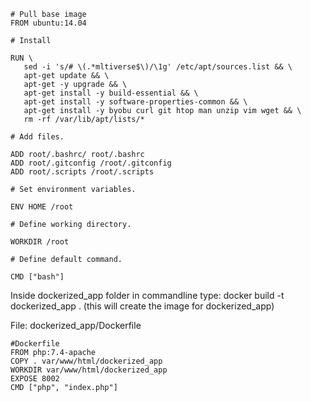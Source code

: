```
# Pull base image
FROM ubuntu:14.04

# Install

RUN \
   sed -i 's/# \(.*mltiverse$\)/\1g' /etc/apt/sources.list && \
   apt-get update && \
   apt-get -y upgrade && \
   apt-get install -y build-essential && \
   apt-get install -y software-properties-common && \
   apt-get install -y byobu curl git htop man unzip vim wget && \
   rm -rf /var/lib/apt/lists/*

# Add files.

ADD root/.bashrc/ root/.bashrc
ADD root/.gitconfig /root/.gitconfig
ADD root/.scripts /root/.scripts

# Set environment variables.

ENV HOME /root

# Define working directory.

WORKDIR /root

# Define default command.

CMD ["bash"]
```
Inside dockerized_app folder in commandline type: docker build -t dockerized_app . (this will create the image for dockerized_app) 

File: dockerized_app/Dockerfile
```
#Dockerfile
FROM php:7.4-apache
COPY . var/www/html/dockerized_app
WORKDIR var/www/html/dockerized_app
EXPOSE 8002
CMD ["php", "index.php"]
```
